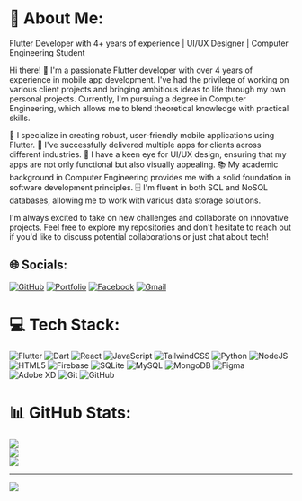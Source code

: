 # 💫 About Me:
Flutter Developer with 4+ years of experience | UI/UX Designer | Computer Engineering Student

Hi there! 👋 I'm a passionate Flutter developer with over 4 years of experience in mobile app development. I've had the privilege of working on various client projects and bringing ambitious ideas to life through my own personal projects. Currently, I'm pursuing a degree in Computer Engineering, which allows me to blend theoretical knowledge with practical skills.

🚀 I specialize in creating robust, user-friendly mobile applications using Flutter.
💼 I've successfully delivered multiple apps for clients across different industries.
🎨 I have a keen eye for UI/UX design, ensuring that my apps are not only functional but also visually appealing.
📚 My academic background in Computer Engineering provides me with a solid foundation in software development principles.
🗄️ I'm fluent in both SQL and NoSQL databases, allowing me to work with various data storage solutions.

I'm always excited to take on new challenges and collaborate on innovative projects. Feel free to explore my repositories and don't hesitate to reach out if you'd like to discuss potential collaborations or just chat about tech!

## 🌐 Socials:
[![GitHub](https://img.shields.io/badge/GitHub-%23121011.svg?logo=github&logoColor=white)](https://github.com/benouarAbdou)
[![Portfolio](https://img.shields.io/badge/Portfolio-%23000000.svg?style=for-the-badge&logo=firefox&logoColor=#FF7139)](https://benouarwahab.netlify.app/)
[![Facebook](https://img.shields.io/badge/Facebook-%231877F2.svg?style=for-the-badge&logo=Facebook&logoColor=white)](https://facebook.com/albertishigawa)
[![Gmail](https://img.shields.io/badge/Gmail-D14836?style=for-the-badge&logo=gmail&logoColor=white)](mailto:benouarabdelouahab@gmail.com)

# 💻 Tech Stack:
![Flutter](https://img.shields.io/badge/Flutter-%2302569B.svg?style=for-the-badge&logo=Flutter&logoColor=white) ![Dart](https://img.shields.io/badge/dart-%230175C2.svg?style=for-the-badge&logo=dart&logoColor=white) ![React](https://img.shields.io/badge/react-%2320232a.svg?style=for-the-badge&logo=react&logoColor=%2361DAFB) ![JavaScript](https://img.shields.io/badge/javascript-%23323330.svg?style=for-the-badge&logo=javascript&logoColor=%23F7DF1E) ![TailwindCSS](https://img.shields.io/badge/tailwindcss-%2338B2AC.svg?style=for-the-badge&logo=tailwind-css&logoColor=white) ![Python](https://img.shields.io/badge/python-3670A0?style=for-the-badge&logo=python&logoColor=ffdd54) ![NodeJS](https://img.shields.io/badge/node.js-6DA55F?style=for-the-badge&logo=node.js&logoColor=white) ![HTML5](https://img.shields.io/badge/html5-%23E34F26.svg?style=for-the-badge&logo=html5&logoColor=white) ![Firebase](https://img.shields.io/badge/firebase-%23039BE5.svg?style=for-the-badge&logo=firebase) ![SQLite](https://img.shields.io/badge/sqlite-%2307405e.svg?style=for-the-badge&logo=sqlite&logoColor=white) ![MySQL](https://img.shields.io/badge/mysql-%2300f.svg?style=for-the-badge&logo=mysql&logoColor=white) ![MongoDB](https://img.shields.io/badge/MongoDB-%234ea94b.svg?style=for-the-badge&logo=mongodb&logoColor=white) ![Figma](https://img.shields.io/badge/figma-%23F24E1E.svg?style=for-the-badge&logo=figma&logoColor=white) ![Adobe XD](https://img.shields.io/badge/Adobe%20XD-470137?style=for-the-badge&logo=Adobe%20XD&logoColor=#FF61F6) ![Git](https://img.shields.io/badge/git-%23F05033.svg?style=for-the-badge&logo=git&logoColor=white) ![GitHub](https://img.shields.io/badge/github-%23121011.svg?style=for-the-badge&logo=github&logoColor=white)

# 📊 GitHub Stats:
![](https://github-readme-stats.vercel.app/api?username=benouarAbdou&theme=dark&hide_border=false&include_all_commits=false&count_private=false)<br/>
![](https://github-readme-streak-stats.herokuapp.com/?user=benouarAbdou&theme=dark&hide_border=false)<br/>
![](https://github-readme-stats.vercel.app/api/top-langs/?username=benouarAbdou&theme=dark&hide_border=false&include_all_commits=false&count_private=false&layout=compact)

---
[![](https://visitcount.itsvg.in/api?id=benouarAbdou&icon=0&color=0)](https://visitcount.itsvg.in)
